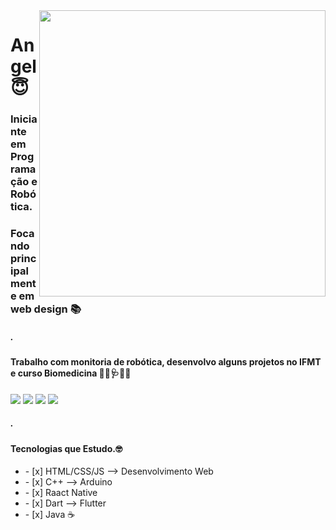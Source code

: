 <img align="right" width="458" height="auto" src="https://i.pinimg.com/originals/cd/5f/03/cd5f03b9f13968b596849f00b12a2033.gif">

# Angel :innocent:
### Iniciante em Programação e Robótica.
### Focando principalmente em web design 📚
##### .
#### Trabalho com monitoria de robótica, desenvolvo alguns projetos no IFMT e curso Biomedicina 💉🧬🩺🧪👾
<p>
  <!---Linkedin Badge-->
    <a href="https://www.linkedin.com/in/vitoria-angel-silva-130003196/" target="_blank"><img src="https://img.shields.io/badge/-Linkedin-0077B5?style=flat-square&logo=Linkedin&logoColor=white&link=https://www.linkedin.com/in/vitoria-angel-silva-130003196/"/></a>
  <!---Whatsapp Badge-->
    <a href="https://api.whatsapp.com/send?phone=5565992328339"_blank"><img src="https://img.shields.io/badge/-Whatsapp-34af23?style=flat-square&logo=Whatsapp&logoColor=white&link=https://api.whatsapp.com/send?phone=5565992328339"/></a>
  <!---Gmail Badge-->
    <a href="mailto:vitoria.angel2002@gmail.com" target="_blank"><img src="https://img.shields.io/badge/-Gmail-c14438?style=flat-square&logo=Gmail&logoColor=white&link=mailto:vitoria.angel2002@gmail.com"/></a>
  <!---Telegram Badge-->
    <a href="https://t.me/VihAngel" target="_blank"><img src="https://img.shields.io/badge/-Telegram-0E8ED4?style=flat-square&logo=Telegram&logoColor=white&link=t.me/VihAngel"/></a>
</p>

##### .
#### Tecnologias que Estudo.🤓
<ul>
<li>- [x] HTML/CSS/JS --> Desenvolvimento Web</li>
<li>- [x] C++ --> Arduino</li>
<li>- [x] Raact Native</li>
<li>- [x] Dart --> Flutter</li>
<li>- [x] Java ☕</li>
</ul>
